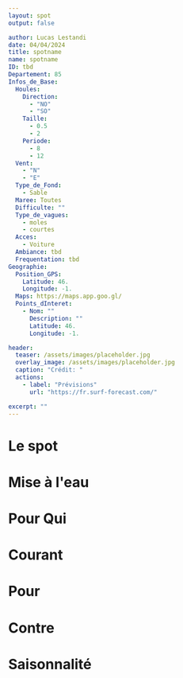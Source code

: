 ```yaml
---
layout: spot
output: false

author: Lucas Lestandi
date: 04/04/2024
title: spotname
name: spotname
ID: tbd
Departement: 85
Infos_de_Base:
  Houles:
    Direction:
      - "NO"
      - "SO"
    Taille:
      - 0.5
      - 2
    Periode:
      - 8
      - 12
  Vent:
    - "N"
    - "E"
  Type_de_Fond:
    - Sable
  Maree: Toutes
  Difficulte: ""
  Type_de_vagues:
    - moles
    - courtes
  Acces:
    - Voiture
  Ambiance: tbd
  Frequentation: tbd
Geographie:
  Position_GPS:
    Latitude: 46.
    Longitude: -1.
  Maps: https://maps.app.goo.gl/
  Points_dInteret:
    - Nom: ""
      Description: ""
      Latitude: 46.
      Longitude: -1.

header: 
  teaser: /assets/images/placeholder.jpg
  overlay_image: /assets/images/placeholder.jpg
  caption: "Crédit: "
  actions:
    - label: "Prévisions"
      url: "https://fr.surf-forecast.com/"

excerpt: ""
---
```


# Le spot

# Mise à l'eau


# Pour Qui

# Courant

# Pour

# Contre

# Saisonnalité
